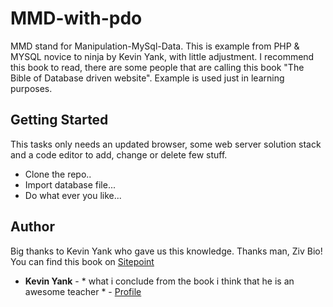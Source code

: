 # MMD-with-pdo 

MMD stand for Manipulation-MySql-Data.
This is example from PHP & MYSQL novice to ninja by Kevin Yank, with little adjustment.
I recommend this book to read, there are some people that are calling this book "The Bible of Database driven website".
Example is used just in learning purposes.

## Getting Started

This tasks only needs an updated browser, some web server solution stack and a code editor to add, change or delete few stuff.

* Clone the repo..
* Import database file...
* Do what ever you like...

## Author

Big thanks to Kevin Yank who gave us this knowledge. Thanks man, Ziv Bio!
You can find this book on  [Sitepoint](https://www.sitepoint.com/premium/books/php-mysql-novice-to-ninja-5th-edition)


* **Kevin Yank** - * what i conclude from the book i think that he is an awesome teacher * - [Profile](https://github.com/sentience)